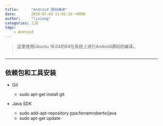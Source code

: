 ```yaml
---
title:      "Android 源码编译"
date:       2018-07-03 11:01:16 +0800
author:     "lixiang"
categories: 工具
tags:
    - Android
---
```


> 这里使用Ubuntu 16.04的64位系统上进行Android源码的编译。<br><br>

---

## 依赖包和工具安装

- Git
    - sudo apt-get install git

- Java SDK
    - sudo add-apt-repository ppa:ferramroberto/java
    - sudo apt-get update
